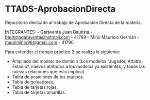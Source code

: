# TTADS-AprobacionDirecta
Repositorio dedicado al trabajo de Aprobación Directa de la materia.

INTEGRANTES:
	- Garaventa Juan Bautista - bautistagaraventa@hotmail.com - 41789
	- Miño Mauricio Germán - mauriminio96@gmail.com - 41790

Para extender el trabajo práctico 2 se realiza lo siguiente:
- Ampliado del modelo de dominio (Los modelos "Jugador, Arbitro, Estadio", nuevos atributos a los modelos ya existentes, y todas las nuevas relaciones que esto implica).
- Tabla de posiciones de los equipos.
- Tabla de goleadores.
- Tabla de tarjetas rojas.
- Tabla de tarjetas amarillas.
